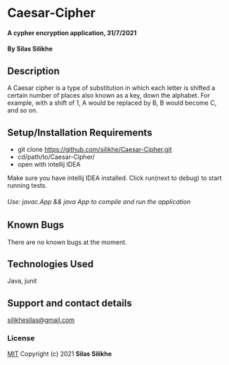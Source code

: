 # Caesar-Cipher
#### A cypher encryption application, 31/7/2021
#### By **Silas Silikhe**
## Description
A Caesar cipher is a type of substitution in which each letter is shifted a certain number of places also known as a key, down the alphabet.  For example, with a shift of 1, A would be replaced by B, B would become C, and so on.
## Setup/Installation Requirements
* git clone https://github.com/silikhe/Caesar-Cipher.git
* cd/path/to/Caesar-Cipher/
* open with intellij IDEA

Make sure you have intellij IDEA installed. Click run(next to debug) to start running tests. 

###### Use: javac.App && java App to compile and run the application
## Known Bugs
There are no known bugs at the moment.
## Technologies Used
Java, junit
## Support and contact details
silikhesilas@gmail.com
### License
[MIT](license.txt)
Copyright (c) 2021 **Silas Silikhe**